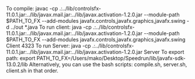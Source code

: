 To compile:
javac -cp .:../lib/controlsfx-11.0.1.jar:../lib/javax.mail.jar:../lib/javax.activation-1.2.0.jar --module-path $PATH_TO_FX --add-modules javafx.controls,javafx.graphics,javafx.swing -d ../out *.java
To run client:
java -cp .:../lib/controlsfx-11.0.1.jar:../lib/javax.mail.jar:../lib/javax.activation-1.2.0.jar --module-path $PATH_TO_FX --add-modules javafx.controls,javafx.graphics,javafx.swing  Client 4323
To run Server:
java -cp .:../lib/controlsfx-11.0.1.jar:../lib/javax.mail.jar:../lib/javax.activation-1.2.0.jar Server
To export path:
export PATH_TO_FX=/Users/mako/Desktop/Speedrun/lib/javafx-sdk-13.0.2/lib
Alternatively, you can use the bash scripts: compile.sh, server.sh, client.sh in that order.
